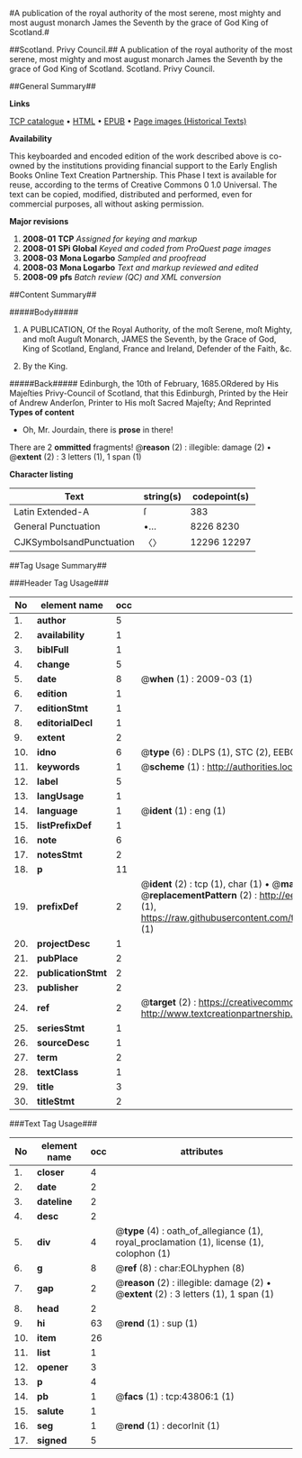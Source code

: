 #A publication of the royal authority of the most serene, most mighty and most august monarch James the Seventh by the grace of God King of Scotland.#

##Scotland. Privy Council.##
A publication of the royal authority of the most serene, most mighty and most august monarch James the Seventh by the grace of God King of Scotland.
Scotland. Privy Council.

##General Summary##

**Links**

[TCP catalogue](http://www.ota.ox.ac.uk/tcp/)  • 
[HTML](http://tei.it.ox.ac.uk/tcp/Texts-HTML/free/A58/A58767.html)  • 
[EPUB](http://tei.it.ox.ac.uk/tcp/Texts-EPUB/free/A58/A58767.epub) • 
[Page images (Historical Texts)](https://data.historicaltexts.jisc.ac.uk/view?pubId=eebo-09606124e&pageId=eebo-09606124e-43806-1)

**Availability**

This keyboarded and encoded edition of the
	       work described above is co-owned by the institutions
	       providing financial support to the Early English Books
	       Online Text Creation Partnership. This Phase I text is
	       available for reuse, according to the terms of Creative
	       Commons 0 1.0 Universal. The text can be copied,
	       modified, distributed and performed, even for
	       commercial purposes, all without asking permission.

**Major revisions**

1. __2008-01__ __TCP__ *Assigned for keying and markup*
1. __2008-01__ __SPi Global__ *Keyed and coded from ProQuest page images*
1. __2008-03__ __Mona Logarbo__ *Sampled and proofread*
1. __2008-03__ __Mona Logarbo__ *Text and markup reviewed and edited*
1. __2008-09__ __pfs__ *Batch review (QC) and XML conversion*

##Content Summary##

#####Body#####

1. A PUBLICATION, Of the Royal Authority, of the moſt Serene, moſt Mighty, and moſt Auguſt Monarch, JAMES the Seventh, by the Grace of God, King of Scotland, England, France and Ireland, Defender of the Faith, &c.

1. By the King.

#####Back#####
Edinburgh, the 10th of February, 1685.ORdered by His Majeſties Privy-Council of Scotland, that this Edinburgh, Printed by the Heir of Andrew Anderſon, Printer to His moſt Sacred Majeſty; And Reprinted
**Types of content**

  * Oh, Mr. Jourdain, there is **prose** in there!

There are 2 **ommitted** fragments! 
 @__reason__ (2) : illegible: damage (2)  •  @__extent__ (2) : 3 letters (1), 1 span (1)

**Character listing**


|Text|string(s)|codepoint(s)|
|---|---|---|
|Latin Extended-A|ſ|383|
|General Punctuation|•…|8226 8230|
|CJKSymbolsandPunctuation|〈〉|12296 12297|

##Tag Usage Summary##

###Header Tag Usage###

|No|element name|occ|attributes|
|---|---|---|---|
|1.|__author__|5||
|2.|__availability__|1||
|3.|__biblFull__|1||
|4.|__change__|5||
|5.|__date__|8| @__when__ (1) : 2009-03 (1)|
|6.|__edition__|1||
|7.|__editionStmt__|1||
|8.|__editorialDecl__|1||
|9.|__extent__|2||
|10.|__idno__|6| @__type__ (6) : DLPS (1), STC (2), EEBO-CITATION (1), OCLC (1), VID (1)|
|11.|__keywords__|1| @__scheme__ (1) : http://authorities.loc.gov/ (1)|
|12.|__label__|5||
|13.|__langUsage__|1||
|14.|__language__|1| @__ident__ (1) : eng (1)|
|15.|__listPrefixDef__|1||
|16.|__note__|6||
|17.|__notesStmt__|2||
|18.|__p__|11||
|19.|__prefixDef__|2| @__ident__ (2) : tcp (1), char (1)  •  @__matchPattern__ (2) : ([0-9\-]+):([0-9IVX]+) (1), (.+) (1)  •  @__replacementPattern__ (2) : http://eebo.chadwyck.com/downloadtiff?vid=$1&page=$2 (1), https://raw.githubusercontent.com/textcreationpartnership/Texts/master/tcpchars.xml#$1 (1)|
|20.|__projectDesc__|1||
|21.|__pubPlace__|2||
|22.|__publicationStmt__|2||
|23.|__publisher__|2||
|24.|__ref__|2| @__target__ (2) : https://creativecommons.org/publicdomain/zero/1.0/ (1), http://www.textcreationpartnership.org/docs/. (1)|
|25.|__seriesStmt__|1||
|26.|__sourceDesc__|1||
|27.|__term__|2||
|28.|__textClass__|1||
|29.|__title__|3||
|30.|__titleStmt__|2||


###Text Tag Usage###

|No|element name|occ|attributes|
|---|---|---|---|
|1.|__closer__|4||
|2.|__date__|2||
|3.|__dateline__|2||
|4.|__desc__|2||
|5.|__div__|4| @__type__ (4) : oath_of_allegiance (1), royal_proclamation (1), license (1), colophon (1)|
|6.|__g__|8| @__ref__ (8) : char:EOLhyphen (8)|
|7.|__gap__|2| @__reason__ (2) : illegible: damage (2)  •  @__extent__ (2) : 3 letters (1), 1 span (1)|
|8.|__head__|2||
|9.|__hi__|63| @__rend__ (1) : sup (1)|
|10.|__item__|26||
|11.|__list__|1||
|12.|__opener__|3||
|13.|__p__|4||
|14.|__pb__|1| @__facs__ (1) : tcp:43806:1 (1)|
|15.|__salute__|1||
|16.|__seg__|1| @__rend__ (1) : decorInit (1)|
|17.|__signed__|5||
